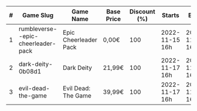 |#|Game Slug|Game Name|Base Price|Discount (%)|Starts|Ends|
|---|---|---|---|---|---|---|
|1|rumbleverse--epic-cheerleader-pack|Epic Cheerleader Pack|0,00€|100|2022-11-15 16h|2022-11-24 16h|
|2|dark-deity-0b08d1|Dark Deity|21,99€|100|2022-11-17 16h|2022-11-24 16h|
|3|evil-dead-the-game|Evil Dead: The Game|39,99€|100|2022-11-17 16h|2022-11-24 16h|
